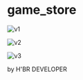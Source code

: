 # game_store

![v1](https://user-images.githubusercontent.com/80393682/224149621-d578b544-1d5e-448a-8245-c474bebdd0e5.png)

![v2](https://user-images.githubusercontent.com/80393682/224149608-96901e77-3409-4551-839e-905b246ead55.png)


![v3](https://user-images.githubusercontent.com/80393682/224149615-92aa6b6b-2a79-4324-b975-9368e6e4bc57.png)



by H'BR DEVELOPER
